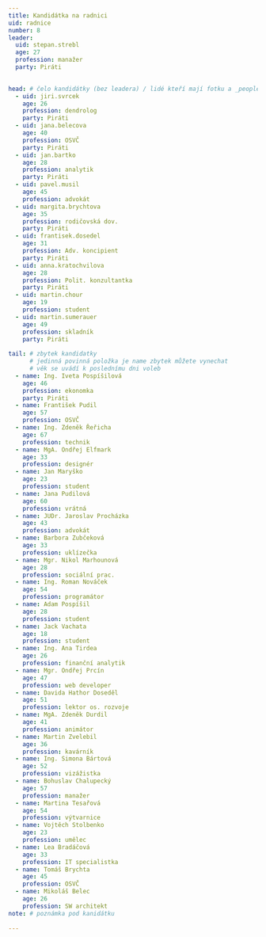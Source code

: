 ```yaml
---
title: Kandidátka na radnici
uid: radnice
number: 8
leader:
  uid: stepan.strebl
  age: 27
  profession: manažer
  party: Piráti
  

head: # čelo kandidátky (bez leadera) / lidé kteří mají fotku a _people/jmeno.md
  - uid: jiri.svrcek
    age: 26
    profession: dendrolog
    party: Piráti
  - uid: jana.belecova
    age: 40
    profession: OSVČ
    party: Piráti
  - uid: jan.bartko
    age: 28
    profession: analytik
    party: Piráti
  - uid: pavel.musil
    age: 45
    profession: advokát
  - uid: margita.brychtova
    age: 35
    profession: rodičovská dov.
    party: Piráti
  - uid: frantisek.dosedel
    age: 31
    profession: Adv. koncipient
    party: Piráti
  - uid: anna.kratochvilova
    age: 28
    profession: Polit. konzultantka
    party: Piráti
  - uid: martin.chour
    age: 19
    profession: student
  - uid: martin.sumerauer
    age: 49
    profession: skladník
    party: Piráti
    
tail: # zbytek kandidatky
      # jedinná povinná položka je name zbytek můžete vynechat
      # věk se uvádí k poslednímu dni voleb
  - name: Ing. Iveta Pospíšilová
    age: 46
    profession: ekonomka
    party: Piráti
  - name: František Pudil
    age: 57
    profession: OSVČ
  - name: Ing. Zdeněk Řeřicha
    age: 67
    profession: technik
  - name: MgA. Ondřej Elfmark
    age: 33
    profession: designér
  - name: Jan Maryško
    age: 23
    profession: student
  - name: Jana Pudilová
    age: 60
    profession: vrátná
  - name: JUDr. Jaroslav Procházka
    age: 43
    profession: advokát
  - name: Barbora Zubčeková
    age: 33
    profession: uklízečka
  - name: Mgr. Nikol Marhounová
    age: 28
    profession: sociální prac. 
  - name: Ing. Roman Nováček
    age: 54
    profession: programátor  
  - name: Adam Pospíšil
    age: 28
    profession: student
  - name: Jack Vachata
    age: 18
    profession: student    
  - name: Ing. Ana Tirdea
    age: 26
    profession: finanční analytik  
  - name: Mgr. Ondřej Prcín
    age: 47
    profession: web developer  
  - name: Davida Hathor Doseděl
    age: 51
    profession: lektor os. rozvoje
  - name: MgA. Zdeněk Durdil
    age: 41
    profession: animátor
  - name: Martin Zvelebil
    age: 36
    profession: kavárník    
  - name: Ing. Simona Bártová
    age: 52
    profession: vizážistka
  - name: Bohuslav Chalupecký
    age: 57
    profession: manažer    
  - name: Martina Tesařová
    age: 54
    profession: výtvarnice
  - name: Vojtěch Stolbenko
    age: 23
    profession: umělec
  - name: Lea Bradáčová
    age: 33
    profession: IT specialistka
  - name: Tomáš Brychta
    age: 45
    profession: OSVČ
  - name: Mikoláš Belec
    age: 26
    profession: SW architekt    
note: # poznámka pod kanidátku
    
---
```

